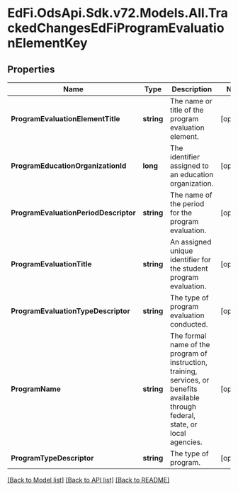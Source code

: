 # EdFi.OdsApi.Sdk.v72.Models.All.TrackedChangesEdFiProgramEvaluationElementKey

## Properties

Name | Type | Description | Notes
------------ | ------------- | ------------- | -------------
**ProgramEvaluationElementTitle** | **string** | The name or title of the program evaluation element. | [optional] 
**ProgramEducationOrganizationId** | **long** | The identifier assigned to an education organization. | [optional] 
**ProgramEvaluationPeriodDescriptor** | **string** | The name of the period for the program evaluation. | [optional] 
**ProgramEvaluationTitle** | **string** | An assigned unique identifier for the student program evaluation. | [optional] 
**ProgramEvaluationTypeDescriptor** | **string** | The type of program evaluation conducted. | [optional] 
**ProgramName** | **string** | The formal name of the program of instruction, training, services, or benefits available through federal, state, or local agencies. | [optional] 
**ProgramTypeDescriptor** | **string** | The type of program. | [optional] 

[[Back to Model list]](../README.md#documentation-for-models) [[Back to API list]](../README.md#documentation-for-api-endpoints) [[Back to README]](../README.md)

